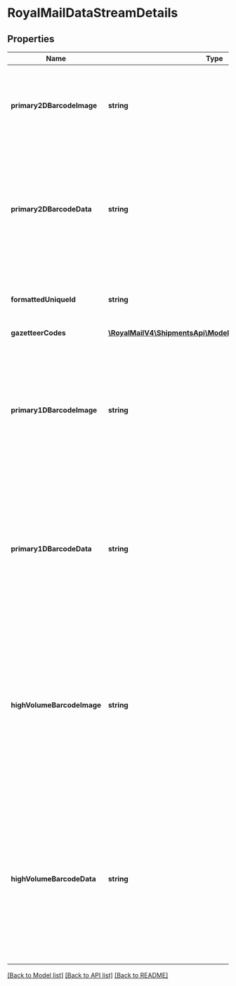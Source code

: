 # RoyalMailDataStreamDetails

## Properties
Name | Type | Description | Notes
------------ | ------------- | ------------- | -------------
**primary2DBarcodeImage** | **string** | Primary 2D Barcode Image &lt;br /&gt;Base64 Encoded PNG Image of the 2D data matrix barcode. | 
**primary2DBarcodeData** | **string** | Primary 2D Barcode Data - Base 64 Encoded &lt;br /&gt;Data required to create your own 2D data matrix barcode. Please decode before use. | 
**formattedUniqueId** | **string** | Formatted Unique Id &lt;br /&gt;Label for 2D data matrix barcode. | 
**gazetteerCodes** | [**\RoyalMailV4\ShipmentsApi\Model\RoyalMailGazetteerCodes**](RoyalMailGazetteerCodes.md) |  | [optional] 
**primary1DBarcodeImage** | **string** | Primary 1D Barcode Image &lt;br /&gt;Only populated where the service requires the barcode on the label. &lt;br /&gt;Base64 Encoded PNG Image of the barcode. | [optional] 
**primary1DBarcodeData** | **string** | Primary 1D Barcode Data &lt;br /&gt;Only populated where the service requires the barcode on the label. &lt;br /&gt;Data required to create your own barcode. | [optional] 
**highVolumeBarcodeImage** | **string** | High Volume Barcode Image &lt;br /&gt;Only populated where the service (Tracked High Volume) requires the barcode on the label. &lt;br /&gt;Base64 Encoded PNG Image of the barcode. | [optional] 
**highVolumeBarcodeData** | **string** | High Volume Barcode Data &lt;br /&gt;Only populated where the service (Tracked High Volume) requires the barcode on the label. &lt;br /&gt;Data required to create your own barcode. | [optional] 

[[Back to Model list]](../../README.md#documentation-for-models) [[Back to API list]](../../README.md#documentation-for-api-endpoints) [[Back to README]](../../README.md)

